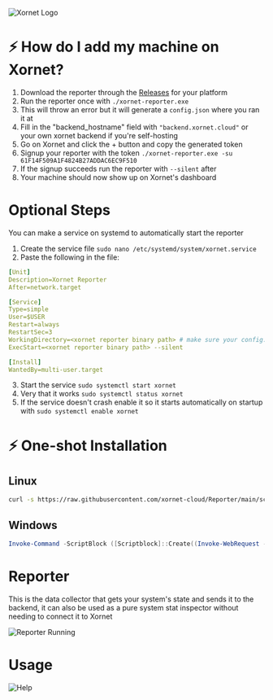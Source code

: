 ![Xornet Logo](https://cdn.discordapp.com/attachments/851974319370010655/854669456793534494/unknown.png)

# ⚡ How do I add my machine on Xornet?

1. Download the reporter through the [Releases](https://github.com/xornet-cloud/Reporter/releases/) for your platform
2. Run the reporter once with `./xornet-reporter.exe`
3. This will throw an error but it will generate a `config.json` where you ran it at
4. Fill in the "backend_hostname" field with `"backend.xornet.cloud"` or your own xornet backend if you're self-hosting
5. Go on Xornet and click the + button and copy the generated token
6. Signup your reporter with the token `./xornet-reporter.exe -su 61F14F509A1F4824B27ADDAC6EC9F510`
7. If the signup succeeds run the reporter with `--silent` after
8. Your machine should now show up on Xornet's dashboard

# Optional Steps
You can make a service on systemd to automatically start the reporter

1. Create the service file `sudo nano /etc/systemd/system/xornet.service`
2. Paste the following in the file:
```yaml
[Unit]
Description=Xornet Reporter
After=network.target

[Service]
Type=simple
User=$USER
Restart=always
RestartSec=3
WorkingDirectory=<xornet reporter binary path> # make sure your config.json is in this path so the reporter can see it
ExecStart=<xornet reporter binary path> --silent

[Install]
WantedBy=multi-user.target
```
3. Start the service `sudo systemctl start xornet`
4. Very that it works `sudo systemctl status xornet` 
5. If the service doesn't crash enable it so it starts automatically on startup with `sudo systemctl enable xornet`

# ⚡ One-shot Installation

## Linux

```bash
curl -s https://raw.githubusercontent.com/xornet-cloud/Reporter/main/scripts/install.sh | sudo bash
```

## Windows

```powershell
Invoke-Command -ScriptBlock ([Scriptblock]::Create((Invoke-WebRequest -UseBasicParsing 'https://raw.githubusercontent.com/xornet-cloud/Reporter/main/scripts/install.ps1').Content))
```

# Reporter

This is the data collector that gets your system's state and sends it to the backend, it can also be used as a pure system stat inspector without needing to connect it to Xornet

![Reporter Running](https://cdn.discordapp.com/attachments/911762334979084368/916844660369010718/unknown.png)

# Usage

![Help](https://cdn.discordapp.com/attachments/915215882232406037/917175896224432238/unknown.png)

